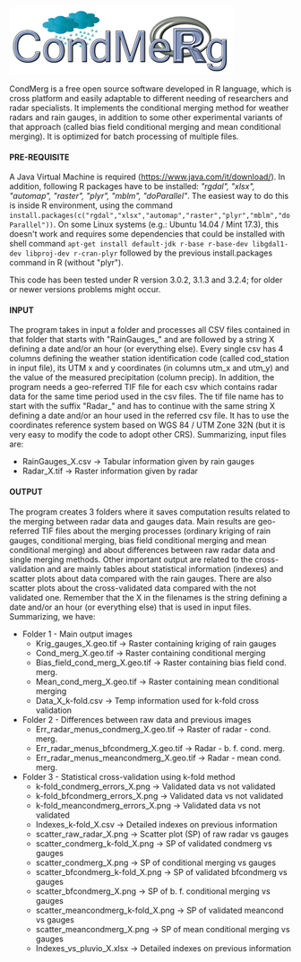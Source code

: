 ![alt tag](./logo/CondMerg.png)

CondMerg is a free open source software developed in R language, which is cross platform and easily adaptable to different needing of researchers and radar specialists. It implements the conditional merging method for weather radars and rain gauges, in addition to some other experimental variants of that approach (called bias field conditional merging and mean conditional merging). It is optimized for batch processing of multiple files.

#### PRE-REQUISITE
A Java Virtual Machine is required (https://www.java.com/it/download/).
In addition, following R packages have to be installed: *"rgdal", "xlsx", "automap", "raster", "plyr", "mblm", "doParallel"*.
The easiest way to do this is inside R environment, using the command `install.packages(c("rgdal","xlsx","automap","raster","plyr","mblm","doParallel"))`.
On some Linux systems (e.g.: Ubuntu 14.04 / Mint 17.3), this doesn't work and requires some dependencies that could be installed with shell command `apt-get install default-jdk r-base r-base-dev libgdal1-dev libproj-dev r-cran-plyr` followed by the previous install.packages command in R (without "plyr").

This code has been tested under R version 3.0.2, 3.1.3 and 3.2.4; for older or newer versions problems might occur.

#### INPUT
The program takes in input a folder and processes all CSV files contained in that folder that starts with "RainGauges_" and are followed by a string X defining a date and/or an hour (or everything else). Every single csv has 4 columns defining the weather station identification code (called cod_station in input file), its UTM x and y coordinates (in columns utm_x and utm_y) and the value of the measured precipitation (column precip). In addition, the program needs a geo-referred TIF file for each csv which contains radar data for the same time period used in the csv files. The tif file name has to  start with the suffix "Radar_" and has to continue with the same string X defining a date and/or an hour used in the referred csv file. It has to use the coordinates reference system based on WGS 84 / UTM Zone 32N (but it is  very easy to modify the code to adopt other CRS).
Summarizing, input files are:
  - RainGauges_X.csv -> Tabular information given by rain gauges
  - Radar_X.tif -> Raster information given by radar

#### OUTPUT
The program creates 3 folders where it saves computation results related to the merging between radar data and gauges data. Main results are geo-referred TIF files about the merging processes (ordinary kriging of rain gauges, conditional merging, bias field conditional merging and mean conditional merging) and about differences between raw radar data and single merging methods. Other important output are related to the cross-validation and are mainly tables about statistical information (indexes) and scatter plots about data compared with the rain gauges. There are also scatter plots about the cross-validated data compared with the not validated one. Remember that the X in the filenames is the string defining a date and/or an hour (or everything else) that is used in input files.
Summarizing, we have:
- Folder 1 - Main output images
  -   Krig_gauges_X.geo.tif -> Raster containing kriging of rain gauges
  -   Cond_merg_X.geo.tif -> Raster containing conditional merging
  -   Bias_field_cond_merg_X.geo.tif -> Raster containing bias field cond. merg.
  -   Mean_cond_merg_X.geo.tif -> Raster containing mean conditional merging
  -   Data_X_k-fold.csv -> Temp information used for k-fold cross validation
- Folder 2 - Differences between raw data and previous images
  -   Err_radar_menus_condmerg_X.geo.tif -> Raster of radar - cond. merg.
  -   Err_radar_menus_bfcondmerg_X.geo.tif -> Radar - b. f. cond. merg.
  -   Err_radar_menus_meancondmerg_X.geo.tif -> Radar - mean cond. merg.
- Folder 3 - Statistical cross-validation using k-fold method
  -   k-fold_condmerg_errors_X.png -> Validated data vs not validated
  -   k-fold_bfcondmerg_errors_X.png -> Validated data vs not validated
  -   k-fold_meancondmerg_errors_X.png -> Validated data vs not validated
  -  Indexes_k-fold_X.csv -> Detailed indexes on previous information
  -   scatter_raw_radar_X.png -> Scatter plot (SP) of raw radar vs gauges
  -   scatter_condmerg_k-fold_X.png -> SP of validated condmerg vs gauges
  -   scatter_condmerg_X.png -> SP of conditional merging vs gauges
  -  scatter_bfcondmerg_k-fold_X.png -> SP of validated bfcondmerg vs gauges
  -  scatter_bfcondmerg_X.png -> SP of b. f. conditional merging vs gauges
  -  scatter_meancondmerg_k-fold_X.png -> SP of validated meancond vs gauges
  -  scatter_meancondmerg_X.png -> SP of mean conditional merging vs gauges
  -  Indexes_vs_pluvio_X.xlsx -> Detailed indexes on previous information
